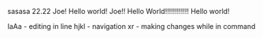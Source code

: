 





sasasa
22.22
Joe! Hello world!
Joe!! Hello World!!!!!!!!!!!!
Hello world!







IaAa - editing in line
hjkl - navigation
xr - making changes while in command


